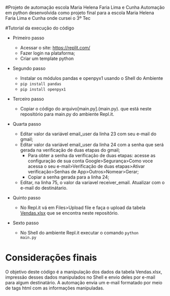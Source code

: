 #Projeto de automação escola Maria Helena Faria Lima e Cunha
Automação em python desenvolvida como projeto final para a escola Maria Helena Faria Lima e Cunha onde cursei o 3º Tec

#Tutorial da execução do código

- Primeiro passo
  - Acessar o site: https://replit.com/
  - Fazer login na plataforma;
  - Criar um template python

- Segundo passo
  - Instalar os módulos pandas e openpyx1 usando o Shell do Ambiente
  - <code>pip install pandas</code>
  - <code>pip install openpyx1</code>

- Terceiro passo
  - Copiar o código do arquivo[main.py].(main.py). que está neste repositório para main.py do ambiente Repl.it.

- Quarta passo
  - Editar valor da variável email_user da linha 23 com seu e-mail do gmail;
  - Editar valor da variável email_user da linha 24 com a senha que será gerada na verificação de duas etapas do gmail;
    - Para obter a senha da verificação de duas etapas: acesse as configuração de sua conta Google>Segurança>Como voce acessa o seu e-mail>Verificação de duas etapas>Ativar verificação>Senhas de App>Outros>Nomear>Gerar;
    - Copiar a senha gerada para a linha 24;
  - Editar, na linha 75, o valor da variavel receiver_email. Atualizar com o e-mail do destinátario.

- Quinto passo
    - No Repl.it vá em Files>Upload file e faça o upload da tabela [Vendas.xlsx](Vendas.xlsx) que se encontra neste repositório.
 
- Sexto passo
    - No Shell do ambiente Repl.it executar o comando <code>python main.py</code>

# Considerações finais
O objetivo deste código é a manipulação dos dados da tabela Vendas.xlsx, impressão desses dados manipulados no Shell e envio deles por e-mail para algum destinatário. A automação envia um e-mail formatado por meio de tags html com as informações manipuladas.
